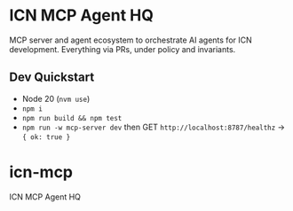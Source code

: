 # ICN MCP Agent HQ

MCP server and agent ecosystem to orchestrate AI agents for ICN development. Everything via PRs, under policy and invariants.

## Dev Quickstart
- Node 20 (`nvm use`)
- `npm i`
- `npm run build && npm test`
- `npm run -w mcp-server dev` then GET `http://localhost:8787/healthz` → `{ ok: true }`
# icn-mcp
ICN MCP Agent HQ
